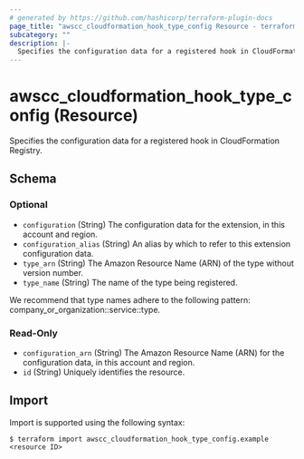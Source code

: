 ```yaml
---
# generated by https://github.com/hashicorp/terraform-plugin-docs
page_title: "awscc_cloudformation_hook_type_config Resource - terraform-provider-awscc"
subcategory: ""
description: |-
  Specifies the configuration data for a registered hook in CloudFormation Registry.
---
```


# awscc_cloudformation_hook_type_config (Resource)

Specifies the configuration data for a registered hook in CloudFormation Registry.



<!-- schema generated by tfplugindocs -->
## Schema

### Optional

- `configuration` (String) The configuration data for the extension, in this account and region.
- `configuration_alias` (String) An alias by which to refer to this extension configuration data.
- `type_arn` (String) The Amazon Resource Name (ARN) of the type without version number.
- `type_name` (String) The name of the type being registered.

We recommend that type names adhere to the following pattern: company_or_organization::service::type.

### Read-Only

- `configuration_arn` (String) The Amazon Resource Name (ARN) for the configuration data, in this account and region.
- `id` (String) Uniquely identifies the resource.

## Import

Import is supported using the following syntax:

```shell
$ terraform import awscc_cloudformation_hook_type_config.example <resource ID>
```
